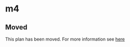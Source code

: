 # m4

## Moved

This plan has been moved. For more information see [here](https://github.com/habitat-sh/core-plans#additional-plans)

